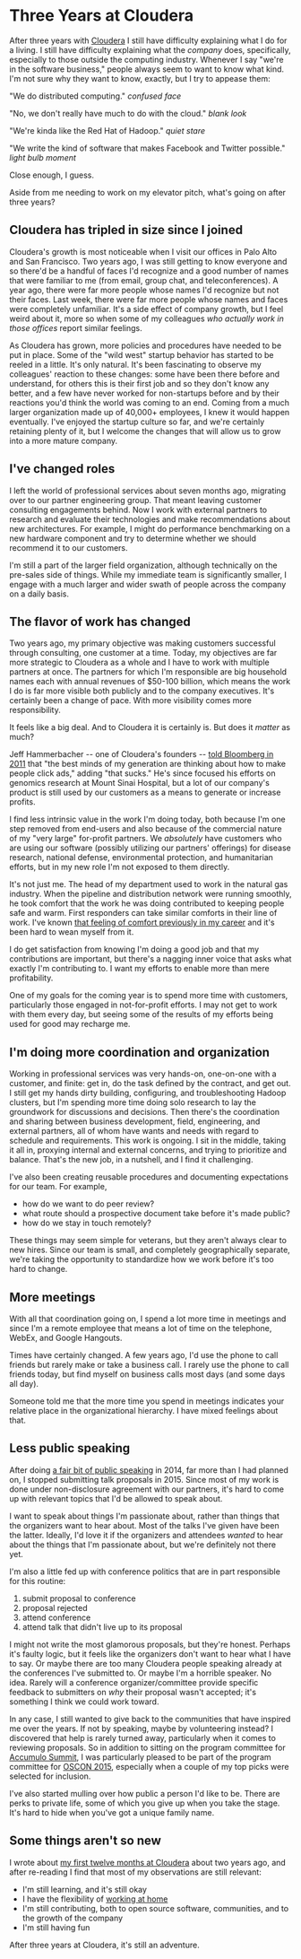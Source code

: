 <!-- title: Three Years at Cloudera -->
<!-- categories: essay -->
<!-- tags: cloudera,career -->
<!-- published: 2015-09-24T13:00:00-05:00 -->
<!-- updated: 2015-09-24T13:00:00-05:00 -->
<!-- summary: Cloudera has tripled in size since I joined. I've since changed roles, bringing a different flavor to my career, more meetings, and less public speaking. But it's still an adventure. -->

# Three Years at Cloudera

After three years with [Cloudera](http://www.cloudera.com) I still have difficulty explaining what I do for a living. I still have difficulty explaining what the *company* does, specifically, especially to those outside the computing industry. Whenever I say "we're in the software business," people always seem to want to know what kind. I'm not sure why they want to know, exactly, but I try to appease them:

"We do distributed computing." *confused face*

"No, we don't really have much to do with the cloud." *blank look*

"We're kinda like the Red Hat of Hadoop." *quiet stare* 

"We write the kind of software that makes Facebook and Twitter possible." *light bulb moment*

Close enough, I guess.

Aside from me needing to work on my elevator pitch, what's going on after three years?

## Cloudera has tripled in size since I joined

Cloudera's growth is most noticeable when I visit our offices in Palo Alto and San Francisco. Two years ago, I was still getting to know everyone and so there'd be a handful of faces I'd recognize and a good number of names that were familiar to me (from email, group chat, and teleconferences). A year ago, there were far more people whose names I'd recognize but not their faces. Last week, there were far more people whose names and faces were completely unfamiliar. It's a side effect of company growth, but I feel weird about it, more so when some of my colleagues *who actually work in those offices* report similar feelings.

As Cloudera has grown, more policies and procedures have needed to be put in place. Some of the "wild west" startup behavior has started to be reeled in a little. It's only natural. It's been fascinating to observe my colleagues' reaction to these changes: some have been there before and understand, for others this is their first job and so they don't know any better, and a few have never worked for non-startups before and by their reactions you'd think the world was coming to an end. Coming from a much larger organization made up of 40,000+ employees, I knew it would happen eventually. I've enjoyed the startup culture so far, and we're certainly retaining plenty of it, but I welcome the changes that will allow us to grow into a more mature company.

## I've changed roles

I left the world of professional services about seven months ago, migrating over to our partner engineering group. That meant leaving customer consulting engagements behind. Now I work with external partners to research and evaluate their technologies and make recommendations about new architectures. For example, I might do performance benchmarking on a new hardware component and try to determine whether we should recommend it to our customers.

I'm still a part of the larger field organization, although technically on the pre-sales side of things. While my immediate team is significantly smaller, I engage with a much larger and wider swath of people across the company on a daily basis.

## The flavor of work has changed

Two years ago, my primary objective was making customers successful through consulting, one customer at a time. Today, my objectives are far more strategic to Cloudera as a whole and I have to work with multiple partners at once. The partners for which I'm responsible are big household names each with annual revenues of $50-100 billion, which means the work I do is far more visible both publicly and to the company executives. It's certainly been a change of pace. With more visibility comes more responsibility.

It feels like a big deal. And to Cloudera it is certainly is. But does it *matter* as much?

Jeff Hammerbacher -- one of Cloudera's founders -- [told Bloomberg in 2011](http://www.bloomberg.com/bw/magazine/content/11_17/b4225060960537.htm) that "the best minds of my generation are thinking about how to make people click ads," adding "that sucks." He's since focused his efforts on genomics research at Mount Sinai Hospital, but a lot of our company's product is still used by our customers as a means to generate or increase profits.

I find less intrinsic value in the work I'm doing today, both because I'm one step removed from end-users and also because of the commercial nature of my "very large" for-profit partners. We *absolutely* have customers who are using our software (possibly utilizing our partners' offerings) for disease research, national defense, environmental protection, and humanitarian efforts, but in my new role I'm not exposed to them directly.

It's not just me. The head of my department used to work in the natural gas industry. When the pipeline and distribution network were running smoothly, he took comfort that the work he was doing contributed to keeping people safe and warm. First responders can take similar comforts in their line of work. I've known [that feeling of comfort previously in my career](http://www.moundalexis.com/tm/2009/12/27/driven-by-many-factors/) and it's been hard to wean myself from it.

I do get satisfaction from knowing I'm doing a good job and that my contributions are important, but there's a nagging inner voice that asks what exactly I'm contributing to. I want my efforts to enable more than mere profitability.

One of my goals for the coming year is to spend more time with customers, particularly those engaged in not-for-profit efforts. I may not get to work with them every day, but seeing some of the results of my efforts being used for good may recharge me.

## I'm doing more coordination and organization

Working in professional services was very hands-on, one-on-one with a customer, and finite: get in, do the task defined by the contract, and get out. I still get my hands dirty building, configuring, and troubleshooting Hadoop clusters, but I'm spending more time doing solo research to lay the groundwork for discussions and decisions. Then there's the coordination and sharing between business development, field, engineering, and external partners, all of whom have wants and needs with regard to schedule and requirements. This work is ongoing. I sit in the middle, taking it all in, proxying internal and external concerns, and trying to prioritize and balance. That's the new job, in a nutshell, and I find it challenging.

I've also been creating reusable procedures and documenting expectations for our team. For example, 

* how do we want to do peer review?
* what route should a prospective document take before it's made public?
* how do we stay in touch remotely?

These things may seem simple for veterans, but they aren't always clear to new hires. Since our team is small, and completely geographically separate, we're taking the opportunity to standardize how we work before it's too hard to change.

## More meetings

With all that coordination going on, I spend a lot more time in meetings and since I'm a remote employee that means a lot of time on the telephone, WebEx, and Google Hangouts.

Times have certainly changed. A few years ago, I'd use the phone to call friends but rarely make or take a business call. I rarely use the phone to call friends today, but find myself on business calls most days (and some days all day).

Someone told me that the more time you spend in meetings indicates your relative place in the organizational hierarchy. I have mixed feelings about that.

## Less public speaking

After doing [a fair bit of public speaking](/v2/talks.html) in 2014, far more than I had planned on, I stopped submitting talk proposals in 2015. Since most of my work is done under non-disclosure agreement with our partners, it's hard to come up with relevant topics that I'd be allowed to speak about.

I want to speak about things I'm passionate about, rather than things that the organizers want to hear about. Most of the talks I've given have been the latter. Ideally, I'd love it if the organizers and attendees *wanted* to hear about the things that I'm passionate about, but we're definitely not there yet.

I'm also a little fed up with conference politics that are in part responsible for this routine:

1. submit proposal to conference
2. proposal rejected
3. attend conference
4. attend talk that didn't live up to its proposal

I might not write the most glamorous proposals, but they're honest. Perhaps it's faulty logic, but it feels like the organizers don't want to hear what I have to say. Or maybe there are too many Cloudera people speaking already at the conferences I've submitted to. Or maybe I'm a horrible speaker. No idea. Rarely will a conference organizer/committee provide specific feedback to submitters on *why* their proposal wasn't accepted; it's something I think we could work toward.

In any case, I still wanted to give back to the communities that have inspired me over the years. If not by speaking, maybe by volunteering instead? I discovered that help is rarely turned away, particularly when it comes to reviewing proposals. So in addition to sitting on the program committee for [Accumulo Summit](http://accumulosummit.com/program/committee/), I was particularly pleased to be part of the program committee for [OSCON 2015](http://www.oscon.com/open-source-2015/public/content/about#committee), especially when a couple of my top picks were selected for inclusion.

I've also started mulling over how public a person I'd like to be. There are perks to private life, some of which you give up when you take the stage. It's hard to hide when you've got a unique family name.

## Some things aren't so new

I wrote about [my first twelve months at Cloudera](http://moundalexis.com/tm/2013/12/15/cloudera-twelve-months-in/) about two years ago, and after re-reading I find that most of my observations are still relevant:

* I'm still learning, and it's still okay
* I have the flexibility of [working at home](/v2/2015/08/23/working-from-home.html)
* I'm still contributing, both to open source software, communities, and to the growth of the company
* I'm still having fun

After three years at Cloudera, it's still an adventure.
